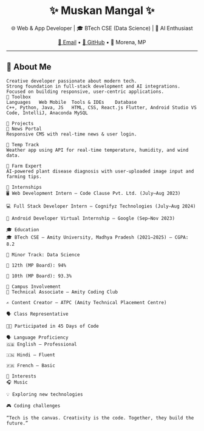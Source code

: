 <h1 align="center">✨ Muskan Mangal ✨</h1>

<p align="center">
  🌐 Web & App Developer | 🎓 BTech CSE (Data Science) | 🤖 AI Enthusiast  
</p>

<p align="center">
  <a href="mailto:muskanmangal312@gmail.com">📩 Email</a> • 
  <a href="https://github.com/YourGitHubUsernameHere">🐙 GitHub</a> • 
  <span>📍 Morena, MP</span>
</p>

---

## 💼 About Me

```text
Creative developer passionate about modern tech.
Strong foundation in full-stack development and AI integrations.
Focused on building responsive, user-centric applications.
🧰 Toolbox
Languages	Web	Mobile	Tools & IDEs	Database
C++, Python, Java, JS	HTML, CSS, React.js	Flutter, Android Studio	VS Code, IntelliJ, Anaconda	MySQL

🚀 Projects
🔹 News Portal
Responsive CMS with real-time news & user login.

🔹 Temp Track
Weather app using API for real-time temperature, humidity, and wind data.

🔹 Farm Expert
AI-powered plant disease diagnosis with user-uploaded image input and farming tips.

🧪 Internships
🖥️ Web Development Intern — Code Clause Pvt. Ltd. (July–Aug 2023)

💻 Full Stack Developer Intern — Cognifyz Technologies (July–Aug 2024)

📱 Android Developer Virtual Internship — Google (Sep–Nov 2023)

🎓 Education
🎓 BTech CSE — Amity University, Madhya Pradesh (2021–2025) — CGPA: 8.2

📘 Minor Track: Data Science

🏫 12th (MP Board): 94%

🏫 10th (MP Board): 93.3%

📌 Campus Involvement
🧠 Technical Associate — Amity Coding Club

✍️ Content Creator — ATPC (Amity Technical Placement Centre)

🗣️ Class Representative

👩‍💻 Participated in 45 Days of Code

🗣️ Language Proficiency
🇬🇧 English — Professional

🇮🇳 Hindi — Fluent

🇫🇷 French — Basic

🎯 Interests
🎧 Music

💡 Exploring new technologies

🎮 Coding challenges

“Tech is the canvas. Creativity is the code. Together, they build the future.”
